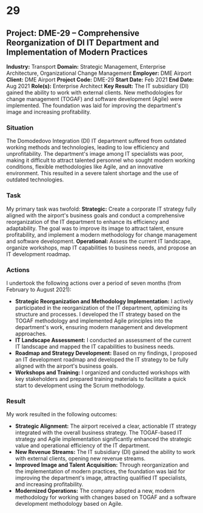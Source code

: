 # 29
## Project: DME-29 – Comprehensive Reorganization of DI IT Department and Implementation of Modern Practices

**Industry:** Transport
**Domain:** Strategic Management, Enterprise Architecture, Organizational Change Management
**Employer:** DME Airport
**Client:** DME Airport
**Project Code:** DME-29
**Start Date:** Feb 2021
**End Date:** Aug 2021
**Role(s):** Enterprise Architect
**Key Result:** The IT subsidiary (DI) gained the ability to work with external clients. New methodologies for change management (TOGAF) and software development (Agile) were implemented. The foundation was laid for improving the department's image and increasing profitability.

### Situation
The Domodedovo Integration (DI) IT department suffered from outdated working methods and technologies, leading to low efficiency and unprofitability. The department's image among IT specialists was poor, making it difficult to attract talented personnel who sought modern working conditions, flexible methodologies like Agile, and an innovative environment. This resulted in a severe talent shortage and the use of outdated technologies.

### Task
My primary task was twofold:
**Strategic:** Create a corporate IT strategy fully aligned with the airport's business goals and conduct a comprehensive reorganization of the IT department to enhance its efficiency and adaptability. The goal was to improve its image to attract talent, ensure profitability, and implement a modern methodology for change management and software development.
**Operational:** Assess the current IT landscape, organize workshops, map IT capabilities to business needs, and propose an IT development roadmap.

### Actions
I undertook the following actions over a period of seven months (from February to August 2021):
* **Strategic Reorganization and Methodology Implementation:** I actively participated in the reorganization of the IT department, optimizing its structure and processes. I developed the IT strategy based on the TOGAF methodology and implemented Agile principles into the department's work, ensuring modern management and development approaches.
* **IT Landscape Assessment:** I conducted an assessment of the current IT landscape and mapped the IT capabilities to business needs.
* **Roadmap and Strategy Development:** Based on my findings, I proposed an IT development roadmap and developed the IT strategy to be fully aligned with the airport's business goals.
* **Workshops and Training:** I organized and conducted workshops with key stakeholders and prepared training materials to facilitate a quick start to development using the Scrum methodology.

### Result
My work resulted in the following outcomes:
* **Strategic Alignment:** The airport received a clear, actionable IT strategy integrated with the overall business strategy. The TOGAF-based IT strategy and Agile implementation significantly enhanced the strategic value and operational efficiency of the IT department.
* **New Revenue Streams:** The IT subsidiary (DI) gained the ability to work with external clients, opening new revenue streams.
* **Improved Image and Talent Acquisition:** Through reorganization and the implementation of modern practices, the foundation was laid for improving the department's image, attracting qualified IT specialists, and increasing profitability.
* **Modernized Operations:** The company adopted a new, modern methodology for working with changes based on TOGAF and a software development methodology based on Agile.

